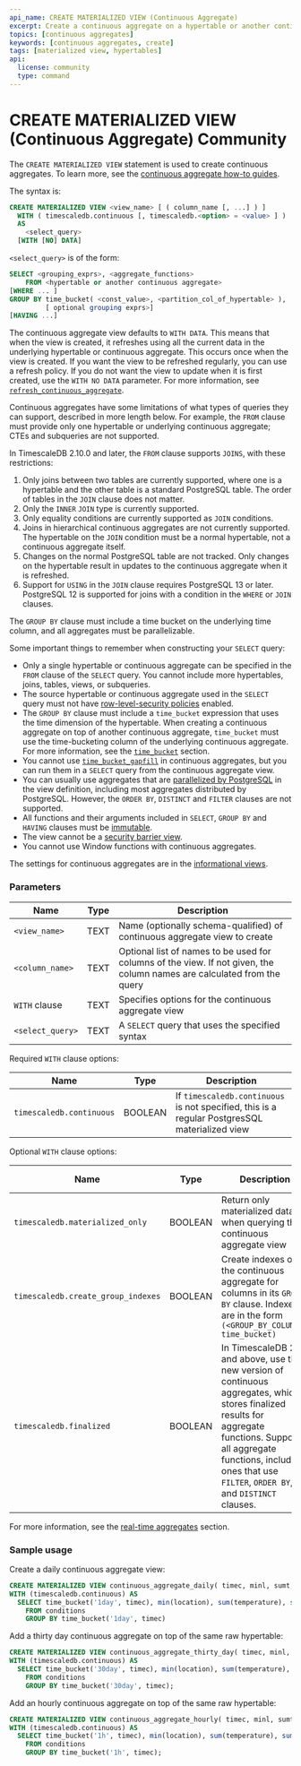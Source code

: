 ```yaml
---
api_name: CREATE MATERIALIZED VIEW (Continuous Aggregate)
excerpt: Create a continuous aggregate on a hypertable or another continuous aggregate
topics: [continuous aggregates]
keywords: [continuous aggregates, create]
tags: [materialized view, hypertables]
api:
  license: community
  type: command
---
```


# CREATE MATERIALIZED VIEW (Continuous Aggregate) <Tag type="community">Community</Tag>

The `CREATE MATERIALIZED VIEW` statement is used to create continuous
aggregates. To learn more, see the [continuous aggregate how-to guides][cagg-how-tos].

The syntax is:

``` sql
CREATE MATERIALIZED VIEW <view_name> [ ( column_name [, ...] ) ]
  WITH ( timescaledb.continuous [, timescaledb.<option> = <value> ] )
  AS
    <select_query>
  [WITH [NO] DATA]
```

`<select_query>` is of the form:

```sql
SELECT <grouping_exprs>, <aggregate_functions>
    FROM <hypertable or another continuous aggregate>
[WHERE ... ]
GROUP BY time_bucket( <const_value>, <partition_col_of_hypertable> ),
         [ optional grouping exprs>]
[HAVING ...]
```

The continuous aggregate view defaults to `WITH DATA`. This means that when the
view is created, it refreshes using all the current data in the underlying
hypertable or continuous aggregate. This occurs once when the view is created. If you want the view to
be refreshed regularly, you can use a refresh policy. If you do not want the
view to update when it is first created, use the `WITH NO DATA`
parameter. For more information, see
[`refresh_continuous_aggregate`][refresh-cagg].

Continuous aggregates have some limitations of what types of queries they can
support, described in more length below. For example, the `FROM` clause must
provide only one hypertable or underlying continuous aggregate; CTEs and subqueries are not
supported.

In TimescaleDB&nbsp;2.10.0 and later, the `FROM` clause supports `JOINS`, with these restrictions:
1. Only joins between two tables are currently supported, where one is a hypertable and the other table is a standard PostgreSQL table. The order of tables in the `JOIN` clause does not matter.
2. Only the `INNER` `JOIN` type is currently supported.
3. Only equality conditions are currently supported as `JOIN` conditions.
4. Joins in hierarchical continuous aggregates are not currently supported. The hypertable on the `JOIN` condition must be a normal hypertable, not a continuous aggregate itself.
5. Changes on the normal PostgreSQL table are not tracked. Only changes on the hypertable result in updates to the continuous aggregate when it is refreshed.
6. Support for `USING` in the `JOIN` clause requires PostgreSQL&nbsp;13 or later. PostgreSQL&nbsp;12 is supported for joins with a condition in the `WHERE` or `JOIN` clauses.

The `GROUP BY` clause must include a time bucket on the underlying
time column, and all aggregates must be parallelizable.

Some important things to remember when constructing your `SELECT` query:

*   Only a single hypertable or continuous aggregate can be specified in the `FROM` clause of
    the `SELECT` query. You cannot include more hypertables, joins, tables,
    views, or subqueries.
*   The source hypertable or continuous aggregate used in the `SELECT` query must not have
    [row-level-security policies][postgres-rls] enabled.
*   The `GROUP BY` clause must include a `time_bucket` expression that uses the
    time dimension of the hypertable. When creating a continuous aggregate on
    top of another continuous aggregate, `time_bucket` must use the
    time-bucketing column of the underlying continuous aggregate. For more information, see the
    [`time_bucket`][time-bucket] section.
*   You cannot use [`time_bucket_gapfill`][time-bucket-gapfill] in continuous
    aggregates, but you can run them in a `SELECT` query from the continuous
    aggregate view.
*   You can usually use aggregates that are
    [parallelized by PostgreSQL][postgres-parallel-agg] in the view definition,
    including most aggregates distributed by PostgreSQL. However, the `ORDER BY`,
    `DISTINCT` and `FILTER` clauses are not supported.
*   All functions and their arguments included in `SELECT`, `GROUP BY` and
    `HAVING` clauses must be [immutable][postgres-immutable].
*   The view cannot be a [security barrier view][postgres-security-barrier].
*   You cannot use Window functions with continuous aggregates.

The settings for continuous aggregates are in the
[informational views][info-views].

### Parameters

|Name|Type|Description|
|-|-|-|
|`<view_name>`|TEXT|Name (optionally schema-qualified) of continuous aggregate view to create|
|`<column_name>`|TEXT|Optional list of names to be used for columns of the view. If not given, the column names are calculated from the query|
|`WITH` clause|TEXT|Specifies options for the continuous aggregate view|
|`<select_query>`|TEXT|A `SELECT` query that uses the specified syntax|

Required `WITH` clause options:

|Name|Type|Description|
|-|-|-|
|`timescaledb.continuous`|BOOLEAN|If `timescaledb.continuous` is not specified, this is a regular PostgresSQL materialized view|

Optional `WITH` clause options:

|Name|Type|Description|Default value|
|-|-|-|-|
|`timescaledb.materialized_only`|BOOLEAN|Return only materialized data when querying the continuous aggregate view|`FALSE`|
|`timescaledb.create_group_indexes`|BOOLEAN|Create indexes on the continuous aggregate for columns in its `GROUP BY` clause. Indexes are in the form `(<GROUP_BY_COLUMN>, time_bucket)`|`TRUE`|
|`timescaledb.finalized`|BOOLEAN|In TimescaleDB 2.7 and above, use the new version of continuous aggregates, which stores finalized results for aggregate functions. Supports all aggregate functions, including ones that use `FILTER`, `ORDER BY`, and `DISTINCT` clauses.|`TRUE`|

For more information, see the [real-time aggregates][real-time-aggregates] section.

### Sample usage

Create a daily continuous aggregate view:

```sql
CREATE MATERIALIZED VIEW continuous_aggregate_daily( timec, minl, sumt, sumh )
WITH (timescaledb.continuous) AS
  SELECT time_bucket('1day', timec), min(location), sum(temperature), sum(humidity)
    FROM conditions
    GROUP BY time_bucket('1day', timec)
```

Add a thirty day continuous aggregate on top of the same raw hypertable:

```sql
CREATE MATERIALIZED VIEW continuous_aggregate_thirty_day( timec, minl, sumt, sumh )
WITH (timescaledb.continuous) AS
  SELECT time_bucket('30day', timec), min(location), sum(temperature), sum(humidity)
    FROM conditions
    GROUP BY time_bucket('30day', timec);
```

Add an hourly continuous aggregate on top of the same raw hypertable:

```sql
CREATE MATERIALIZED VIEW continuous_aggregate_hourly( timec, minl, sumt, sumh )
WITH (timescaledb.continuous) AS
  SELECT time_bucket('1h', timec), min(location), sum(temperature), sum(humidity)
    FROM conditions
    GROUP BY time_bucket('1h', timec);
```

[cagg-how-tos]: /timescaledb/:currentVersion:/how-to-guides/continuous-aggregates/
[postgres-immutable]: https://www.postgresql.org/docs/current/xfunc-volatility.html
[postgres-parallel-agg]: https://www.postgresql.org/docs/current/parallel-plans.html#PARALLEL-AGGREGATION
[postgres-rls]: https://www.postgresql.org/docs/current/ddl-rowsecurity.html
[postgres-security-barrier]: https://www.postgresql.org/docs/current/rules-privileges.html
[real-time-aggregates]: /timescaledb/:currentVersion:/how-to-guides/continuous-aggregates/real-time-aggregates/
[refresh-cagg]: /api/:currentVersion:/continuous-aggregates/refresh_continuous_aggregate/
[time-bucket]: /api/:currentVersion:/hyperfunctions/time_bucket/
[time-bucket-gapfill]: /api/:currentVersion:/hyperfunctions/gapfilling-interpolation/time_bucket_gapfill/
[info-views]: /api/:currentVersion:/informational-views/
